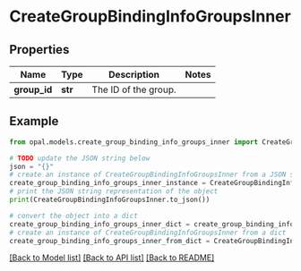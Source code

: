 # CreateGroupBindingInfoGroupsInner


## Properties

Name | Type | Description | Notes
------------ | ------------- | ------------- | -------------
**group_id** | **str** | The ID of the group. | 

## Example

```python
from opal.models.create_group_binding_info_groups_inner import CreateGroupBindingInfoGroupsInner

# TODO update the JSON string below
json = "{}"
# create an instance of CreateGroupBindingInfoGroupsInner from a JSON string
create_group_binding_info_groups_inner_instance = CreateGroupBindingInfoGroupsInner.from_json(json)
# print the JSON string representation of the object
print(CreateGroupBindingInfoGroupsInner.to_json())

# convert the object into a dict
create_group_binding_info_groups_inner_dict = create_group_binding_info_groups_inner_instance.to_dict()
# create an instance of CreateGroupBindingInfoGroupsInner from a dict
create_group_binding_info_groups_inner_from_dict = CreateGroupBindingInfoGroupsInner.from_dict(create_group_binding_info_groups_inner_dict)
```
[[Back to Model list]](../README.md#documentation-for-models) [[Back to API list]](../README.md#documentation-for-api-endpoints) [[Back to README]](../README.md)


